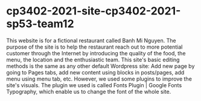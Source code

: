 ﻿# cp3402-2021-site-cp3402-2021-sp53-team12
This website is for a fictional restaurant called Banh Mi Nguyen. The purpose of the site is to help the restaurant reach out to more potential customer through the Internet by introducing the quality of the food, the menu, the location and the enthusiastic team.
This site's basic editing methods is the same as any other default Wordpress site: Add new page by going to Pages tabs, add new content using blocks in posts/pages, add menu using menu tab, etc. However, we used some plugins to improve the site's visuals.
The plugin we used is called Fonts Plugin | Google Fonts Typography, which enable us to change the font of the whole site.
